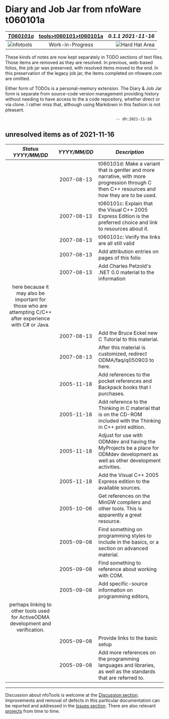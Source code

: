 <!-- T060101a.md 0.1.0              UTF-8                          2021-11-16
     ----1----|----2----|----3----|----4----|----5----|----6----|----7----|--*

                        T060101: C/C++ PROGRAMMING

                        T060101a: DIARY & JOB JAR
     -->

# Diary and Job Jar from nfoWare t060101a

| ***[T060101a](T060101a.html)*** | [tools](../)[>t060101](.)[>t060101a](T060101a.html) | ***0.1.1 2021-11-16*** |
| :--                |       :-:          | --: |
| ![nfotools](../../../images/nfoWorks-2014-06-02-1702-LogoSmall.png) | Work-in-Progress | ![Hard Hat Area](../../../images/hardhat-logo.gif) |

These kinds of notes are now kept separately in TODO sections of text files.
Those items are removed as they are resolved.  In previous, web-based folios,
the job jar was preserved, with resolved items moved to the end.  In this
preservation of the legacy job jar, the items completed on nfoware.com are
omitted.

Either form of TODOs is a personal-memory extension.  The Diary & Job Jar
form is separate from source-code version management providing history without
needing to have access to the a code repository, whether direct or via clone.
I rather miss that, although using Markdown in this fashion is not pleasant.

```text
                                                 -- dh:2021-11-16
```

## unresolved items as of 2021-11-16

| ***Status YYYY/MM/DD*** | ***YYYY/MM/DD*** | ***Description*** |
|      :-:     |   :-:      |       ---         |
| | 2007-08-13 | t060101d: Make a variant that is gentler and more narrative, with more progression through C then C++ resources and how they are to be used. |
| | 2007-08-13 | t060101c: Explain that the Visual C++ 2005 Express Edition is the preferred choice and link to resources about it. |
| | 2007-08-13 | t060101c: Verify the links are all still valid |
| | 2007-08-13 | Add attribution entries on pages of this folio |
| | 2007-08-13 | Add Charles Petzold's .NET 0.0 material to the information
here because it may also be important for those who are attempting C/C++ after experience with C# or Java. |
| | 2007-08-13 | Add the Bruce Eckel new C Tutorial to this material. |
| | 2007-08-13 | After this material is customized, redirect ODMA/faq/q050903 to here. |
| | 2005-11-18 | Add references to the pocket references and Backpack books that I purchases. |
| | 2005-11-18 | Add reference to the Thinking in C material that is on the CD-ROM included with the Thinking in C++ print edition. |
| | 2005-11-18 | Adjust for use with ODMdev and having the MyProjects be a place for ODMdev development as well as other development activities. |
| | 2005-11-18 | Add the Visual C++ 2005 Express edition to the available sources. |
| | 2005-10-06 | Get references on the MinGW compilers and other tools. This is apparently a great resource. |
| | 2005-09-08 | Find something on programming styles to include in the basics, or a section on advanced material. |
| | 2005-09-08 | Find something to reference about working with COM. |
| | 2005-09-08 | Add specific-source information on programming editors,
perhaps linking to other tools used for ActiveODMA development and verification. |
| | 2005-09-08 | Provide links to the basic setup |
| | 2005-09-08 | Add more references on the programming languages and libraries, as well as the standards that are referred to. |

----

Discussion about nfoTools is welcome at the
[Discussion section](https://github.com/orcmid/nfoTools/discussions).
Improvements and removal of defects in this particular documentation can be
reported and addressed in the
[Issues section](https://github.com/orcmid/nfoTools/issues).  There are also
relevant [projects](https://github.com/orcmid/nfoTools/projects) from time to
time.

<!-- ----1----|----2----|----3----|----4----|----5----|----6----|----7----|--*

     0.1.1 2021-11-16T19:23Z Formatting
     0.1.0 2021-11-16T17:02Z Transpose to nfoTools as boilerplate to curate
     0.0.20 2007-08-13T23:18Z Last update on nfoWare.com
     0.0.0 2005-09-08T19:41Z Create Initial Placeholder (on nfoWare.com)

           *** end of docs/tools/T060501/T060501a.md ***
     -->
